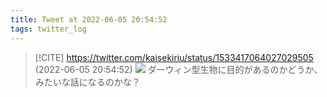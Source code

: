 ```yaml
---
title: Tweet at 2022-06-05 20:54:52
tags: twitter_log
---
```


> [!CITE] https://twitter.com/kaisekiriu/status/1533417064027029505 (2022-06-05 20:54:52)
> ![](https://twitter.com/kaisekiriu/status/1533417064027029505)
> ダーウィン型生物に目的があるのかどうか、みたいな話になるのかな？
